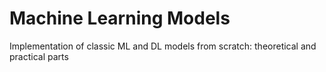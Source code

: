 # Machine Learning Models
Implementation of classic ML and DL models from scratch: theoretical and practical parts
